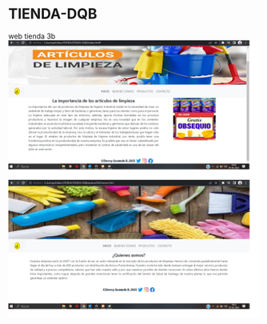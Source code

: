 # TIENDA-DQB
web tienda 3b
![](https://github.com/lordaesqueba/TIENDA-DQB/blob/main/Tienda%20inicio.png)
![](https://github.com/lordaesqueba/TIENDA-DQB/blob/main/Tienda-quienes%20somos.png)



